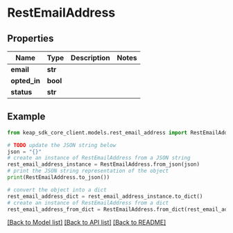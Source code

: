 # RestEmailAddress


## Properties

Name | Type | Description | Notes
------------ | ------------- | ------------- | -------------
**email** | **str** |  | 
**opted_in** | **bool** |  | 
**status** | **str** |  | 

## Example

```python
from keap_sdk_core_client.models.rest_email_address import RestEmailAddress

# TODO update the JSON string below
json = "{}"
# create an instance of RestEmailAddress from a JSON string
rest_email_address_instance = RestEmailAddress.from_json(json)
# print the JSON string representation of the object
print(RestEmailAddress.to_json())

# convert the object into a dict
rest_email_address_dict = rest_email_address_instance.to_dict()
# create an instance of RestEmailAddress from a dict
rest_email_address_from_dict = RestEmailAddress.from_dict(rest_email_address_dict)
```
[[Back to Model list]](../README.md#documentation-for-models) [[Back to API list]](../README.md#documentation-for-api-endpoints) [[Back to README]](../README.md)


